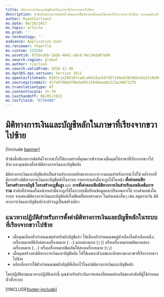 ```yaml
---
title: มิติทางการเงินและบัญชีหลักในภาษาที่เรียงจากขวาไปซ้าย
description: หัวข้อนี้อธิบายการตัดสินใจที่คุณจำเป็นต้องทำเมื่อคุณใช้ภาษาที่เรียงจากขวาไปซ้าย และคุณต้องตั้งค่ามิติทางการเงินและบัญชีหลัก
author: RyanCCarlson2
ms.date: 06/20/2017
ms.topic: article
ms.prod: ''
ms.technology: ''
audience: Application User
ms.reviewer: rhaertle
ms.custom: 222564
ms.assetid: 875dcebb-1bbb-4841-a8c6-9e134da07e96
ms.search.region: global
ms.author: rcarlson
ms.search.validFrom: 2016-11-30
ms.dyn365.ops.version: Version 1611
ms.openlocfilehash: b583c1a286167ca8ca042dac647d57140a63639bb1da2218e966c5f18f04d204
ms.sourcegitcommit: 42fe9790ddf0bdad911544deaa82123a396712fb
ms.translationtype: HT
ms.contentlocale: th-TH
ms.lasthandoff: 08/05/2021
ms.locfileid: "6739480"
---
```

# <a name="financial-dimensions-and-main-accounts-in-right-to-left-languages"></a>มิติทางการเงินและบัญชีหลักในภาษาที่เรียงจากขวาไปซ้าย

[!include [banner](../includes/banner.md)]

หัวข้อนี้อธิบายการตัดสินใจการนำไปใช้บางอย่างที่คุณควรพิจารณาเมื่อคุณใช้ภาษาที่เรียงจากขวาไปซ้าย และคุณต้องตั้งค่ามิติทางการเงินและบัญชีหลัก

มิติทางการเงินและบัญชีหลักเป็นส่วนประกอบหลักของระยะการวางแผนสำหรับการนำไปใช้ หลังจากที่มีการสร้างมิติทางการเงินและบัญชีหลักในระบบ รายการเหล่านั้นจะถูกใช้ในหน้า **ตั้งค่าคอนฟิกโครงสร้างทางบัญชี** **โครงสร้างกฎขั้นสูง** และ **การตั้งค่าคอนฟิกมิติทางการเงินสำหรับแอพลิเคชันการรวม** ลำดับที่กำหนดในหน้าเหล่านั้นจะถูกใช้ในระบบเพื่อป้อนข้อมูลและปริมาณการใช้ บางตำแหน่งในระบบ จะแสดงมิติทางการเงินและบัญชีหลักในฟิลด์ที่แยกต่างหาก ในตำแหน่งอื่นๆ เช่น สมุดรายวัน มิติทางการเงินและบัญชีหลักจะปรากฏเป็นสตริงเดียว

## <a name="best-practices-for-setting-up-financial-dimensions-and-main-accounts-in-a-right-to-left-system"></a>แนวทางปฏิบัติสำหรับการตั้งค่ามิติทางการเงินและบัญชีหลักในระบบที่เรียงจากขวาไปซ้าย

- เมื่อคุณเลือกตัวกำหนดเขตสำหรับผังบัญชีแล้ว ให้เลือกตัวกำหนดเขตคู่ตัวเลือกใดตัวเลือกหนึ่ง: เครื่องหมายยัติภังค์สองเครื่องหมาย (`--`) แถบสองแถบ (`||`) หรือเครื่องหมายมหัพภาคสองเครื่องหมาย (`..`) หรือเครื่องหมายขีดเส้นใต้สองเครื่องหมาย (`\\`)
- เมื่อคุณสร้างค่ามิติทางการเงินและบัญชีหลัก ให้ใช้เฉพาะตัวเลขและอักขระของภาษาที่เรียงจากขวาไปซ้าย
- หลีกเลี่ยงการใช้ตัวกำหนดเขตผังบัญชีที่เลือกไว้ในค่ามิติทางการเงินและบัญชีหลัก

โดยปฏิบัติตามแนวทางปฏิบัติเหล่านี้ คุณช่วยรับประกันการแสดงที่สอดคล้องกันของลำดับที่ผู้ใช้กำหนดทั่วทั้งระบบ


[!INCLUDE[footer-include](../../../includes/footer-banner.md)]